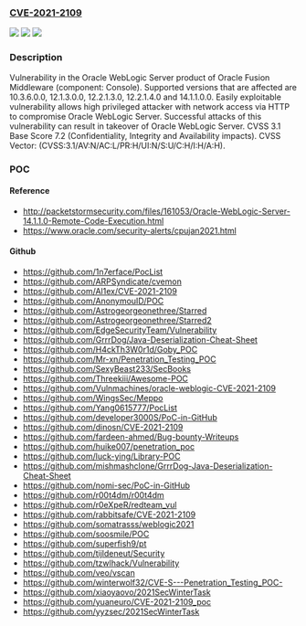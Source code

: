 ### [CVE-2021-2109](https://cve.mitre.org/cgi-bin/cvename.cgi?name=CVE-2021-2109)
![](https://img.shields.io/static/v1?label=Product&message=WebLogic%20Server&color=blue)
![](https://img.shields.io/static/v1?label=Version&message=%3D%2010.3.6.0.0%20&color=brighgreen)
![](https://img.shields.io/static/v1?label=Vulnerability&message=Easily%20exploitable%20vulnerability%20allows%20high%20privileged%20attacker%20with%20network%20access%20via%20HTTP%20to%20compromise%20Oracle%20WebLogic%20Server.%20%20Successful%20attacks%20of%20this%20vulnerability%20can%20result%20in%20takeover%20of%20Oracle%20WebLogic%20Server.&color=brighgreen)

### Description

Vulnerability in the Oracle WebLogic Server product of Oracle Fusion Middleware (component: Console). Supported versions that are affected are 10.3.6.0.0, 12.1.3.0.0, 12.2.1.3.0, 12.2.1.4.0 and 14.1.1.0.0. Easily exploitable vulnerability allows high privileged attacker with network access via HTTP to compromise Oracle WebLogic Server. Successful attacks of this vulnerability can result in takeover of Oracle WebLogic Server. CVSS 3.1 Base Score 7.2 (Confidentiality, Integrity and Availability impacts). CVSS Vector: (CVSS:3.1/AV:N/AC:L/PR:H/UI:N/S:U/C:H/I:H/A:H).

### POC

#### Reference
- http://packetstormsecurity.com/files/161053/Oracle-WebLogic-Server-14.1.1.0-Remote-Code-Execution.html
- https://www.oracle.com/security-alerts/cpujan2021.html

#### Github
- https://github.com/1n7erface/PocList
- https://github.com/ARPSyndicate/cvemon
- https://github.com/Al1ex/CVE-2021-2109
- https://github.com/AnonymouID/POC
- https://github.com/Astrogeorgeonethree/Starred
- https://github.com/Astrogeorgeonethree/Starred2
- https://github.com/EdgeSecurityTeam/Vulnerability
- https://github.com/GrrrDog/Java-Deserialization-Cheat-Sheet
- https://github.com/H4ckTh3W0r1d/Goby_POC
- https://github.com/Mr-xn/Penetration_Testing_POC
- https://github.com/SexyBeast233/SecBooks
- https://github.com/Threekiii/Awesome-POC
- https://github.com/Vulnmachines/oracle-weblogic-CVE-2021-2109
- https://github.com/WingsSec/Meppo
- https://github.com/Yang0615777/PocList
- https://github.com/developer3000S/PoC-in-GitHub
- https://github.com/dinosn/CVE-2021-2109
- https://github.com/fardeen-ahmed/Bug-bounty-Writeups
- https://github.com/huike007/penetration_poc
- https://github.com/luck-ying/Library-POC
- https://github.com/mishmashclone/GrrrDog-Java-Deserialization-Cheat-Sheet
- https://github.com/nomi-sec/PoC-in-GitHub
- https://github.com/r00t4dm/r00t4dm
- https://github.com/r0eXpeR/redteam_vul
- https://github.com/rabbitsafe/CVE-2021-2109
- https://github.com/somatrasss/weblogic2021
- https://github.com/soosmile/POC
- https://github.com/superfish9/pt
- https://github.com/tijldeneut/Security
- https://github.com/tzwlhack/Vulnerability
- https://github.com/veo/vscan
- https://github.com/winterwolf32/CVE-S---Penetration_Testing_POC-
- https://github.com/xiaoyaovo/2021SecWinterTask
- https://github.com/yuaneuro/CVE-2021-2109_poc
- https://github.com/yyzsec/2021SecWinterTask

